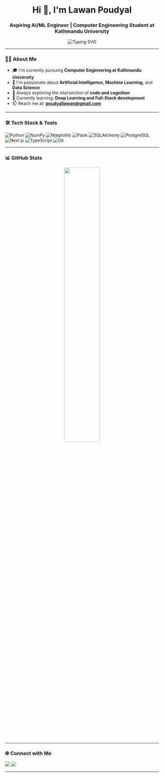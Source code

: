 <h1 align="center">Hi 👋, I'm Lawan Poudyal</h1>
<h3 align="center">Aspiring AI/ML Engineer | Computer Engineering Student at Kathmandu University</h3>

<p align="center">
  <img src="https://readme-typing-svg.demolab.com?font=Fira+Code&duration=2000&pause=1000&color=F7931E&center=true&vCenter=true&width=435&lines=Always+Learning+Something+New!;" alt="Typing SVG" />

</p>

---

### 👨‍💻 About Me

- 🎓 I'm currently pursuing **Computer Engineering at Kathmandu University**
- 🤖 I'm passionate about **Artificial Intelligence, Machine Learning**, and **Data Science**
- 🧠 Always exploring the intersection of **code and cognition**
- 🌱 Currently learning: **Deep Learning and Full-Stack development**
- 📫 Reach me at: **poudyallawan@gmail.com**

---

### 🛠️ Tech Stack & Tools

![Python](https://img.shields.io/badge/Python-3776AB?style=flat&logo=python&logoColor=white)
![NumPy](https://img.shields.io/badge/NumPy-013243?style=flat&logo=numpy)
![Matplotlib](https://img.shields.io/badge/Matplotlib-11557C?style=flat&logo=matplotlib)
![Flask](https://img.shields.io/badge/Flask-000000?style=flat&logo=flask)
![SQLAlchemy](https://img.shields.io/badge/SQLAlchemy-2C3E50?style=flat&logo=sqlalchemy)
![PostgreSQL](https://img.shields.io/badge/PostgreSQL-336791?style=flat&logo=postgresql&logoColor=white)
![Next.js](https://img.shields.io/badge/Next.js-000000?style=flat&logo=nextdotjs)
![TypeScript](https://img.shields.io/badge/TypeScript-3178C6?style=flat&logo=typescript&logoColor=white)
![Git](https://img.shields.io/badge/Git-F05032?style=flat&logo=git&logoColor=white)

---

### 📊 GitHub Stats

<p align="center">
  <!-- <img src="https://github-readme-stats.vercel.app/api?username=lawan-poudyal&show_icons=true&theme=radical" width="48%" /> -->
  
  <img src="https://github-readme-stats.vercel.app/api?username=lawan-poudyal&show_icons=true&theme=radical" width="48%" />
  
 
<!-- [![GitHub Streak](https://streak-stats.demolab.com?user=lawan-poudyal&locale=sa)](https://git.io/streak-stats)
-->
</p>

<!--<p align="center">
  <img src="https://github-readme-stats.vercel.app/api/top-langs/?username=lawan-poudyal&layout=compact&theme=radical" width="48%" />
</p>-->

---
<!--
### 🐍 Snake Eating My Contributions

<p align="center">
  <img src="https://raw.githubusercontent.com/lawanpoudyal/lawanpoudyal/output/github-contribution-grid-snake.svg" />
</p>

---
-->
### 🌐 Connect with Me

<p align="left">
  <a href="https://www.linkedin.com/in/lawan-poudyal/" target="_blank"><img src="https://img.shields.io/badge/LinkedIn-blue?style=flat&logo=linkedin&logoColor=white"/></a>
  <a href="https://x.com/lawan_poudyal" target="_blank"><img src="https://img.shields.io/badge/Twitter-1DA1F2?style=flat&logo=twitter&logoColor=white"/></a>
</p>

---

